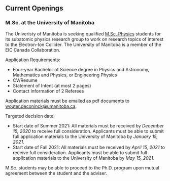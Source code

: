 ## Current Openings

### M.Sc. at the University of Manitoba
The Univeristy of Manitoba is seeking qualified [M.Sc. Physics](https://umanitoba.ca/faculties/graduate_studies/admissions/programs/physics.html) students for its subatomic physics research group to work on research topics of interest to the Electron-Ion Collider. The University of Manitoba is a member of the EIC Canada Collaboration.

Application Requirements:
- Four-year Bachelor of Science degree in Physics and Astronomy, Mathematics and Physics, or Engineering Physics
- CV/Resume
- Statement of Intent (at most 2 pages)
- Contact Information of 2 Referees

Application materials must be emailed as pdf documents to wouter.deconinck@umanitoba.ca.

Targeted decision date:
- Start date of Summer 2021: All materials must be received by *December 15, 2020* to receive full consideration. Applicants must be able to submit full application materials to the University of Manitoba by *January 15, 2021*.
- Start date of Fall 2021: All materials must be received by *April 15, 2021* to receive full consideration. Applicants must be able to submit full application materials to the University of Manitoba by *May 15, 2021*.

M.Sc. students may be able to proceed to the Ph.D. program upon mutual agreement between the student and the adviser.
